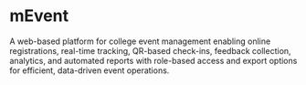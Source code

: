 # mEvent
A web-based platform for college event management enabling online registrations, real-time tracking, QR-based check-ins, feedback collection, analytics, and automated reports with role-based access and export options for efficient, data-driven event operations.
